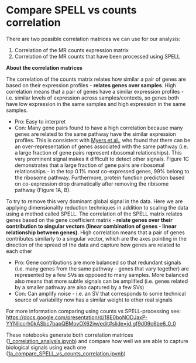 # Compare SPELL vs counts correlation

There are two possible correlation matrices we can use for our analysis:

1. Correlation of the MR counts expression matrix
2. Correlation of the MR counts that have been processed using SPELL

**About the correlation matrices**

The correlation of the counts matrix relates how similar a pair of genes are based on their expression profiles - **relates genes over samples**.
High correlation means that a pair of genes have a similar expression profiles - i.e. similar levels of expression across samples/contexts, so genes both have low expression in the same samples and high expression in the same samples.
* Pro: Easy to interpret
* Con: Many gene pairs found to have a high correlation because many genes are related to the same pathway have the similar expression profiles. This is consistent with [Myers et al.](https://link.springer.com/article/10.1186/1471-2164-7-187), who found that there can be an over-representation of genes associated with the same pathway (i.e. a large fraction of gene pairs represent ribosomal relationships). This very prominent signal makes it difficult to detect other signals. Figure 1C demonstrates that a large fraction of gene pairs are ribosomal relationships - in the top 0.1% most co-expressed genes, 99% belong to the ribosome pathway. Furthermore, protein function prediction based on co-expression drop dramatically after removing the ribisome pathway (Figure 1A, B).

To try to remove this very dominant global signal in the data. Here we are applying dimensionality reduction techniques in addition to scaling the data using a method called SPELL.
The correlation of the SPELL matrix relates genes based on the gene coefficient matrix - **relate genes over their contribution to singular vectors (linear combination of genes - linear relationship between genes)**.
High correlation means that a pair of genes contributes similarly to a singular vector, which are the axes pointing in the direction of the spread of the data and capture how genes are related to each other
* Pro: Gene contributions are more balanced so that redundant signals (i.e. many genes from the same pathway - genes that vary together) are represented by a few SVs as opposed to many samples. More balanced also means that more subtle signals can be amplified (i.e. genes related by a smaller pathway are also captured by a few SVs)
* Con: Can amplify noise - i.e. an SV that corresponds to some technical source of variability now has a similar weight to other real signals

For more information comparing using counts vs SPELL-processing see: https://docs.google.com/presentation/d/18E0boNODJaxP-YYNIlccrh0kASbc7bapQBMovOX62jw/edit#slide=id.gf9d09c6be6_0_0

These notebooks generate both correlation matrices ([1_correlation_analysis.ipynb](1_correlation_analysis.ipynb)) and compare how well we are able to capture biological signals using each one ([1a_compare_SPELL_vs_counts_correlation.ipynb](1a_compare_SPELL_vs_counts_correlation.ipynb))